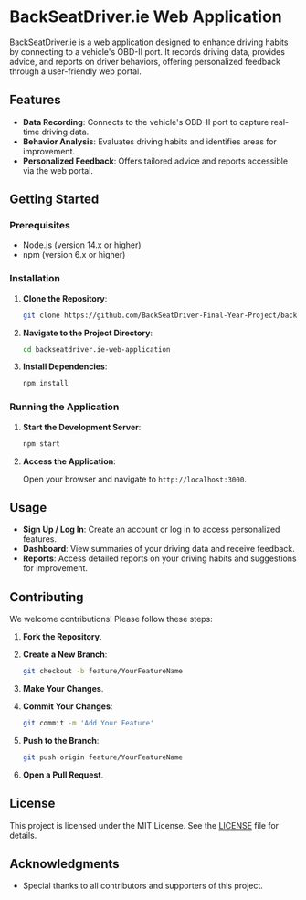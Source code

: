 <!--[![pages-build-deployment](https://github.com/caolanmaguire/emerging_technologies/actions/workflows/pages/pages-build-deployment/badge.svg?branch=main)]-->
# BackSeatDriver.ie Web Application

BackSeatDriver.ie is a web application designed to enhance driving habits by connecting to a vehicle's OBD-II port. It records driving data, provides advice, and reports on driver behaviors, offering personalized feedback through a user-friendly web portal.

## Features

- **Data Recording**: Connects to the vehicle's OBD-II port to capture real-time driving data.
- **Behavior Analysis**: Evaluates driving habits and identifies areas for improvement.
- **Personalized Feedback**: Offers tailored advice and reports accessible via the web portal.

## Getting Started

### Prerequisites

- Node.js (version 14.x or higher)
- npm (version 6.x or higher)

### Installation

1. **Clone the Repository**:

   ```bash
   git clone https://github.com/BackSeatDriver-Final-Year-Project/backseatdriver.ie-web-application.git
   ```

2. **Navigate to the Project Directory**:

   ```bash
   cd backseatdriver.ie-web-application
   ```

3. **Install Dependencies**:

   ```bash
   npm install
   ```

### Running the Application

1. **Start the Development Server**:

   ```bash
   npm start
   ```

2. **Access the Application**:

   Open your browser and navigate to `http://localhost:3000`.

## Usage

- **Sign Up / Log In**: Create an account or log in to access personalized features.
- **Dashboard**: View summaries of your driving data and receive feedback.
- **Reports**: Access detailed reports on your driving habits and suggestions for improvement.

## Contributing

We welcome contributions! Please follow these steps:

1. **Fork the Repository**.
2. **Create a New Branch**:

   ```bash
   git checkout -b feature/YourFeatureName
   ```

3. **Make Your Changes**.
4. **Commit Your Changes**:

   ```bash
   git commit -m 'Add Your Feature'
   ```

5. **Push to the Branch**:

   ```bash
   git push origin feature/YourFeatureName
   ```

6. **Open a Pull Request**.

## License

This project is licensed under the MIT License. See the [LICENSE](LICENSE) file for details.

## Acknowledgments

- Special thanks to all contributors and supporters of this project.
